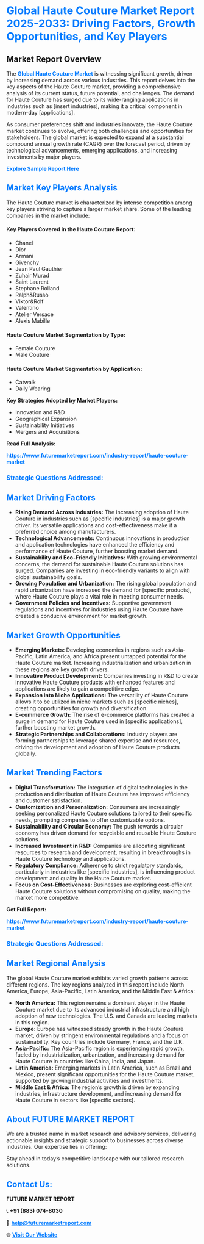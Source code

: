 <h1 style="color: #007BFF;">Global Haute Couture Market Report 2025-2033: Driving Factors, Growth Opportunities, and Key Players</h1>

<section id="overview">
<h2>Market Report Overview</h2>
<p>The <a href="https://www.futuremarketreport.com/industry-report/haute-couture-market" style="color: #007BFF; text-decoration: none;"><strong>Global Haute Couture Market</strong></a> is witnessing significant growth, driven by increasing demand across various industries. This report delves into the key aspects of the Haute Couture market, providing a comprehensive analysis of its current status, future potential, and challenges. The demand for Haute Couture has surged due to its wide-ranging applications in industries such as [insert industries], making it a critical component in modern-day [applications].</p>
<p>As consumer preferences shift and industries innovate, the Haute Couture market continues to evolve, offering both challenges and opportunities for stakeholders. The global market is expected to expand at a substantial compound annual growth rate (CAGR) over the forecast period, driven by technological advancements, emerging applications, and increasing investments by major players.</p>
</section>

<section id="overview">
<p><a href="https://www.futuremarketreport.com/request-sample/reportId=28612" style="color: #007BFF; text-decoration: none;"><strong>Explore Sample Report Here</strong></a></p>
</section>

<section id="key-players">
<h2 style="color: #007BFF;">Market Key Players Analysis</h2>
<p>The Haute Couture market is characterized by intense competition among key players striving to capture a larger market share. Some of the leading companies in the market include:</p>
<h4>Key Players Covered in the Haute Couture Report:</h4>
<ul><li>Chanel</li><li>Dior</li><li>Armani</li><li>Givenchy</li><li>Jean Paul Gauthier</li><li>Zuhair Murad</li><li>Saint Laurent</li><li>Stephane Rolland</li><li>Ralph&amp;Russo</li><li>Viktor&amp;Rolf</li><li>Valentino</li><li>Atelier Versace</li><li>Alexis Mabille</li></ul>
<h4>Haute Couture Market Segmentation by Type:</h4>
<ul><li>Female Couture</li><li>Male Couture</li></ul>

<h4>Haute Couture Market Segmentation by Application:</h4>
<ul><li>Catwalk</li><li>Daily Wearing</li></ul>
<p><strong>Key Strategies Adopted by Market Players:</strong></p>
<ul>
<li>Innovation and R&D</li>
<li>Geographical Expansion</li>
<li>Sustainability Initiatives</li>
<li>Mergers and Acquisitions</li>
</ul>
</section>

<section>
<p><strong>Read Full Analysis: </strong></p><a href="https://www.futuremarketreport.com/industry-report/haute-couture-market" style="color: #007BFF; text-decoration: none;"><strong>https://www.futuremarketreport.com/industry-report/haute-couture-market</strong></a>
<h3 style="color: #007BFF;">Strategic Questions Addressed:</h3>
</section>

<section id="driving-factors">
<h2 style="color: #007BFF;">Market Driving Factors</h2>
<ul>
<li><strong>Rising Demand Across Industries:</strong> The increasing adoption of Haute Couture in industries such as [specific industries] is a major growth driver. Its versatile applications and cost-effectiveness make it a preferred choice among manufacturers.</li>
<li><strong>Technological Advancements:</strong> Continuous innovations in production and application technologies have enhanced the efficiency and performance of Haute Couture, further boosting market demand.</li>
<li><strong>Sustainability and Eco-Friendly Initiatives:</strong> With growing environmental concerns, the demand for sustainable Haute Couture solutions has surged. Companies are investing in eco-friendly variants to align with global sustainability goals.</li>
<li><strong>Growing Population and Urbanization:</strong> The rising global population and rapid urbanization have increased the demand for [specific products], where Haute Couture plays a vital role in meeting consumer needs.</li>
<li><strong>Government Policies and Incentives:</strong> Supportive government regulations and incentives for industries using Haute Couture have created a conducive environment for market growth.</li>
</ul>
</section>

<section id="growth-opportunities">
<h2 style="color: #007BFF;">Market Growth Opportunities</h2>
<ul>
<li><strong>Emerging Markets:</strong> Developing economies in regions such as Asia-Pacific, Latin America, and Africa present untapped potential for the Haute Couture market. Increasing industrialization and urbanization in these regions are key growth drivers.</li>
<li><strong>Innovative Product Development:</strong> Companies investing in R&D to create innovative Haute Couture products with enhanced features and applications are likely to gain a competitive edge.</li>
<li><strong>Expansion into Niche Applications:</strong> The versatility of Haute Couture allows it to be utilized in niche markets such as [specific niches], creating opportunities for growth and diversification.</li>
<li><strong>E-commerce Growth:</strong> The rise of e-commerce platforms has created a surge in demand for Haute Couture used in [specific applications], further boosting market growth.</li>
<li><strong>Strategic Partnerships and Collaborations:</strong> Industry players are forming partnerships to leverage shared expertise and resources, driving the development and adoption of Haute Couture products globally.</li>
</ul>
</section>

<section id="trending-factors">
<h2 style="color: #007BFF;">Market Trending Factors</h2>
<ul>
<li><strong>Digital Transformation:</strong> The integration of digital technologies in the production and distribution of Haute Couture has improved efficiency and customer satisfaction.</li>
<li><strong>Customization and Personalization:</strong> Consumers are increasingly seeking personalized Haute Couture solutions tailored to their specific needs, prompting companies to offer customizable options.</li>
<li><strong>Sustainability and Circular Economy:</strong> The push towards a circular economy has driven demand for recyclable and reusable Haute Couture solutions.</li>
<li><strong>Increased Investment in R&D:</strong> Companies are allocating significant resources to research and development, resulting in breakthroughs in Haute Couture technology and applications.</li>
<li><strong>Regulatory Compliance:</strong> Adherence to strict regulatory standards, particularly in industries like [specific industries], is influencing product development and quality in the Haute Couture market.</li>
<li><strong>Focus on Cost-Effectiveness:</strong> Businesses are exploring cost-efficient Haute Couture solutions without compromising on quality, making the market more competitive.</li>
</ul>
</section>

<section>
<p><strong>Get Full Report: </strong></p><a href="https://www.futuremarketreport.com/industry-report/haute-couture-market" style="color: #007BFF; text-decoration: none;"><strong>https://www.futuremarketreport.com/industry-report/haute-couture-market</strong></a>
<h3 style="color: #007BFF;">Strategic Questions Addressed:</h3>
</section>


<section id="regional-analysis">
<h2 style="color: #007BFF;">Market Regional Analysis</h2>
<p>The global Haute Couture market exhibits varied growth patterns across different regions. The key regions analyzed in this report include North America, Europe, Asia-Pacific, Latin America, and the Middle East & Africa:</p>
<ul>
<li><strong>North America:</strong> This region remains a dominant player in the Haute Couture market due to its advanced industrial infrastructure and high adoption of new technologies. The U.S. and Canada are leading markets in this region.</li>
<li><strong>Europe:</strong> Europe has witnessed steady growth in the Haute Couture market, driven by stringent environmental regulations and a focus on sustainability. Key countries include Germany, France, and the U.K.</li>
<li><strong>Asia-Pacific:</strong> The Asia-Pacific region is experiencing rapid growth, fueled by industrialization, urbanization, and increasing demand for Haute Couture in countries like China, India, and Japan.</li>
<li><strong>Latin America:</strong> Emerging markets in Latin America, such as Brazil and Mexico, present significant opportunities for the Haute Couture market, supported by growing industrial activities and investments.</li>
<li><strong>Middle East & Africa:</strong> The region’s growth is driven by expanding industries, infrastructure development, and increasing demand for Haute Couture in sectors like [specific sectors].</li>
</ul>
</section>

<footer>
<h2 style="color: #007BFF;">About FUTURE MARKET REPORT</h2>
<p>We are a trusted name in market research and advisory services, delivering actionable insights and strategic support to businesses across diverse industries. Our expertise lies in offering:</p>

<p>Stay ahead in today’s competitive landscape with our tailored research solutions.</p>

<h2 style="color: #007BFF;">Contact Us:</h2>
<p><strong>FUTURE MARKET REPORT</strong></p>
<p>📞 <strong>+91 (883) 074-8030</strong></p>
<p>📧 <strong><a href="mailto:help@futuremarketreport.com" style="color: #007BFF;">help@futuremarketreport.com</a></strong></p>
<p>🌐 <strong><a href="https://www.futuremarketreport.com/" style="color: #007BFF;">Visit Our Website</a></strong></p>
</footer>
